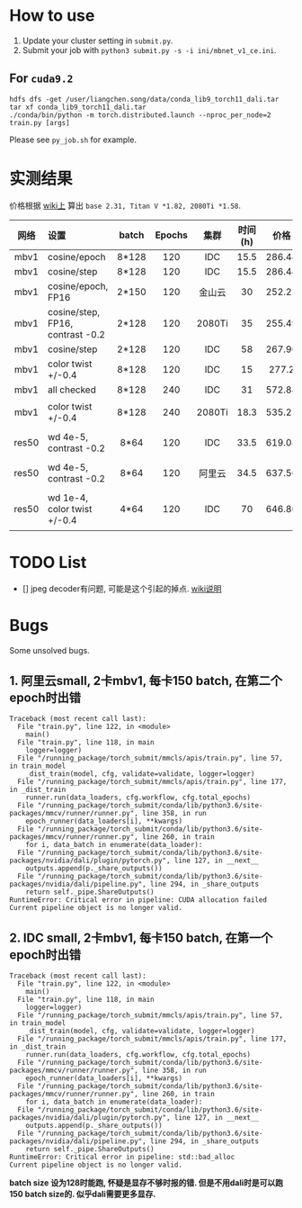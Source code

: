 
# How to use

1. Update your cluster setting in `submit.py`.
2. Submit your job with `python3 submit.py -s -i ini/mbnet_v1_ce.ini`.

## For `cuda9.2`

```[shell]
hdfs dfs -get /user/liangchen.song/data/conda_lib9_torch11_dali.tar
tar xf conda_lib9_torch11_dali.tar
./conda/bin/python -m torch.distributed.launch --nproc_per_node=2 train.py [args]
```

Please see `py_job.sh` for example.

# 实测结果

价格根据 [wiki上](http://wiki.hobot.cc/pages/viewpage.action?pageId=63999389) 算出 `base 2.31, Titan V *1.82, 2080Ti *1.58`.

|网络|设置|batch|Epochs|集群|时间(h)|价格|结果|备注|
|:-:|:-|:-:|:-:|:-:|:-:|:-:|:-:|:-:|
|mbv1|cosine/epoch|8*128|120|IDC|15.5|286.44|72.65||
|mbv1|cosine/step|8*128|120|IDC|15.5|286.44|72.43||
|mbv1|cosine/epoch, FP16|2*150|120|金山云|30|252.25|72.52||
|mbv1|cosine/step, FP16, contrast -0.2|2*128|120|2080Ti|35|255.49|72.53||
|mbv1|cosine/step|2*128|120|IDC|58|267.96|72.36||
|mbv1|color twist +/-0.4|8*128|120|IDC|15|277.2|__72.72__|ID: 85764|
|mbv1|all checked|8*128|240|IDC|31|572.88|72.99||
|mbv1|color twist +/-0.4|8*128|240|2080Ti|18.3|535.21|73.08|最好版本了|
|res50|wd 4e-5, contrast -0.2|8*64|120|IDC|33.5|619.08|76.09|精度太低|
|res50|wd 4e-5, contrast -0.2|8*64|120|阿里云|34.5|637.56|76.04|精度太低|
|res50|wd 1e-4, color twist +/-0.4|4*64|120|IDC|70|646.80|76.84|超过官方76.15|

# TODO List

- [] jpeg decoder有问题, 可能是这个引起的掉点. [wiki说明](http://wiki.hobot.cc/pages/viewpage.action?pageId=68301317)

# Bugs

Some unsolved bugs.

## 1. 阿里云small, 2卡mbv1, 每卡150 batch, 在第二个epoch时出错

```[]
Traceback (most recent call last):
  File "train.py", line 122, in <module>
    main()
  File "train.py", line 118, in main
    logger=logger)
  File "/running_package/torch_submit/mmcls/apis/train.py", line 57, in train_model
    _dist_train(model, cfg, validate=validate, logger=logger)
  File "/running_package/torch_submit/mmcls/apis/train.py", line 177, in _dist_train
    runner.run(data_loaders, cfg.workflow, cfg.total_epochs)
  File "/running_package/torch_submit/conda/lib/python3.6/site-packages/mmcv/runner/runner.py", line 358, in run
    epoch_runner(data_loaders[i], **kwargs)
  File "/running_package/torch_submit/conda/lib/python3.6/site-packages/mmcv/runner/runner.py", line 260, in train
    for i, data_batch in enumerate(data_loader):
  File "/running_package/torch_submit/conda/lib/python3.6/site-packages/nvidia/dali/plugin/pytorch.py", line 127, in __next__
    outputs.append(p._share_outputs())
  File "/running_package/torch_submit/conda/lib/python3.6/site-packages/nvidia/dali/pipeline.py", line 294, in _share_outputs
    return self._pipe.ShareOutputs()
RuntimeError: Critical error in pipeline: CUDA allocation failed
Current pipeline object is no longer valid.
```

## 2. IDC small, 2卡mbv1, 每卡150 batch, 在第一个epoch时出错

```[]
Traceback (most recent call last):
  File "train.py", line 122, in <module>
    main()
  File "train.py", line 118, in main
    logger=logger)
  File "/running_package/torch_submit/mmcls/apis/train.py", line 57, in train_model
    _dist_train(model, cfg, validate=validate, logger=logger)
  File "/running_package/torch_submit/mmcls/apis/train.py", line 177, in _dist_train
    runner.run(data_loaders, cfg.workflow, cfg.total_epochs)
  File "/running_package/torch_submit/conda/lib/python3.6/site-packages/mmcv/runner/runner.py", line 358, in run
    epoch_runner(data_loaders[i], **kwargs)
  File "/running_package/torch_submit/conda/lib/python3.6/site-packages/mmcv/runner/runner.py", line 260, in train
    for i, data_batch in enumerate(data_loader):
  File "/running_package/torch_submit/conda/lib/python3.6/site-packages/nvidia/dali/plugin/pytorch.py", line 127, in __next__
    outputs.append(p._share_outputs())
  File "/running_package/torch_submit/conda/lib/python3.6/site-packages/nvidia/dali/pipeline.py", line 294, in _share_outputs
    return self._pipe.ShareOutputs()
RuntimeError: Critical error in pipeline: std::bad_alloc
Current pipeline object is no longer valid.
```

__batch size 设为128时能跑, 怀疑是显存不够时报的错. 但是不用dali时是可以跑150 batch size的. 似乎dali需要更多显存.__
